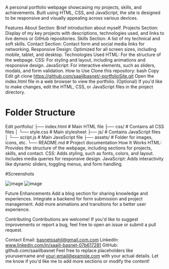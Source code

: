 A personal portfolio webpage showcasing my projects, skills, and achievements. Built using HTML, CSS, and JavaScript, the site is designed to be responsive and visually appealing across various devices.

Features
About Section: Brief introduction about myself.
Projects Section: Display of my key projects with descriptions, technologies used, and links to live demos or GitHub repositories.
Skills Section: A list of my technical and soft skills.
Contact Section: Contact form and social media links for networking.
Responsive Design: Optimized for all screen sizes, including mobile, tablet, and desktop.
Technologies Used
HTML: For the structure of the webpage.
CSS: For styling and layout, including animations and responsive design.
JavaScript: For interactive elements, such as sliders, modals, and form validation.
How to Use
Clone this repository:
bash
Copy
Edit
git clone https://github.com/saaiilbasnet/-portfolioSite.git
Open the index.html file in a web browser to view the portfolio.
(Optional) If you'd like to make changes, edit the HTML, CSS, or JavaScript files in the project directory.


# Folder Structure


Edit
portfolio/
├── index.html      # Main HTML file
├── css/            # Contains all CSS files
│   └── style.css   # Main stylesheet
├── js/             # Contains JavaScript files
│   └── script.js   # Main JavaScript file
├── assets/         # Folder for images, icons, etc.
└── README.md       # Project documentation
How It Works
HTML: Provides the structure of the webpage, including sections for projects, skills, and contact.
CSS: Adds styling, such as fonts, colors, and layout. Includes media queries for responsive design.
JavaScript: Adds interactivity like dynamic sliders, toggling menus, and form handling.

#Screenshots

![image](https://github.com/user-attachments/assets/e415e4ef-5419-4fa2-8c30-79c027796b89)
![image](https://github.com/user-attachments/assets/e7ed67a8-6909-4d18-b499-d0236a183329)




Future Enhancements
Add a blog section for sharing knowledge and experiences.
Integrate a backend for form submission and project management.
Add more animations and transitions for a better user experience.

Contributing
Contributions are welcome! If you'd like to suggest improvements or report a bug, feel free to open an issue or submit a pull request.


Contact
Email: basnetssahil@gmail.com.com
LinkedIn: www.linkedin.com/in/saaiil-basnet-07b617281
GitHub: github.com/saaiilbasnet
Feel free to replace placeholders like yourusername and your-email@example.com with your actual details. Let me know if you'd like me to add more sections or modify the content!







